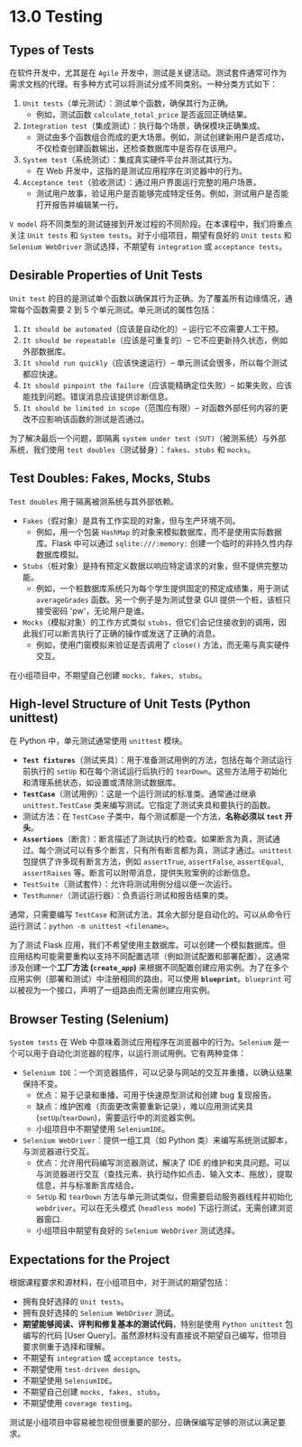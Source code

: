 # 13.0 Testing

## Types of Tests

在软件开发中，尤其是在 `Agile` 开发中，测试是关键活动。测试套件通常可作为需求文档的代理。有多种方式可以将测试分成不同类别。一种分类方式如下：

1.  `Unit tests`（单元测试）：测试单个函数，确保其行为正确。
    - 例如，测试函数 `calculate_total_price` 是否返回正确结果。
2.  `Integration test`（集成测试）：执行每个场景，确保模块正确集成。
    - 测试由多个函数组合而成的更大场景。例如，测试创建新用户是否成功，不仅检查创建函数输出，还检查数据库中是否存在该用户。
3.  `System test`（系统测试）：集成真实硬件平台并测试其行为。
    - 在 Web 开发中，这指的是测试应用程序在浏览器中的行为。
4.  `Acceptance test`（验收测试）：通过用户界面运行完整的用户场景。
    - 测试用户故事，验证用户是否能够完成特定任务。例如，测试用户是否能打开报告并编辑某一行。

`V model` 将不同类型的测试链接到开发过程的不同阶段。在本课程中，我们将重点关注 `Unit tests` 和 `System tests`。对于小组项目，期望有良好的 `Unit tests` 和 `Selenium WebDriver` 测试选择，不期望有 `integration` 或 `acceptance tests`。

## Desirable Properties of Unit Tests

`Unit test` 的目的是测试单个函数以确保其行为正确。为了覆盖所有边缘情况，通常每个函数需要 2 到 5 个单元测试。单元测试的属性包括：  
1.  `It should be automated`（应该是自动化的）– 运行它不应需要人工干预。  
2.  `It should be repeatable`（应该是可重复的）– 它不应更新持久状态，例如外部数据库。  
3.  `It should run quickly`（应该快速运行）– 单元测试会很多，所以每个测试都应快速。  
4.  `It should pinpoint the failure`（应该能精确定位失败）– 如果失败，应该能找到问题。错误消息应该提供诊断信息。  
5.  `It should be limited in scope`（范围应有限）– 对函数外部任何内容的更改不应影响该函数的测试是否通过。  

为了解决最后一个问题，即隔离 `system under test (SUT)`（被测系统）与外部系统，我们使用 `test doubles`（测试替身）：`fakes`、`stubs` 和 `mocks`。

## Test Doubles: Fakes, Mocks, Stubs

`Test doubles` 用于隔离被测系统与其外部依赖。

- `Fakes`（假对象）是具有工作实现的对象，但与生产环境不同。  
    - 例如，用一个包装 `HashMap` 的对象来模拟数据库，而不是使用实际数据库。Flask 中可以通过 `sqlite:///:memory:` 创建一个临时的非持久性内存数据库模拟。  
- `Stubs`（桩对象）是持有预定义数据以响应特定请求的对象，但不提供完整功能。  
    - 例如，一个桩数据库系统只为每个学生提供固定的预定成绩集，用于测试 `averageGrades` 函数。另一个例子是为测试登录 GUI 提供一个桩，该桩只接受密码 'pw'，无论用户是谁。  
- `Mocks`（模拟对象）的工作方式类似 `stubs`，但它们会记住接收到的调用，因此我们可以断言执行了正确的操作或发送了正确的消息。  
    - 例如，使用门窗模拟来验证是否调用了 `close()` 方法，而无需与真实硬件交互。

在小组项目中，不期望自己创建 `mocks, fakes, stubs`。

## High-level Structure of Unit Tests (Python unittest)

在 Python 中，单元测试通常使用 `unittest` 模块。

- **`Test fixtures`**（测试夹具）：用于准备测试用例的方法，包括在每个测试运行前执行的 `setUp` 和在每个测试运行后执行的 `tearDown`。这些方法用于初始化和清理系统状态，如设置或清除测试数据库。
- **`TestCase`**（测试用例）：这是一个运行测试的标准类。通常通过继承 `unittest.TestCase` 类来编写测试。它指定了测试夹具和要执行的函数。
- 测试方法：在 `TestCase` 子类中，每个测试都是一个方法，**名称必须以 `test` 开头**。
- **`Assertions`**（断言）：断言描述了测试执行的检查。如果断言为真，测试通过。每个测试可以有多个断言，只有所有断言都为真，测试才通过。`unittest` 包提供了许多现有断言方法，例如 `assertTrue`, `assertFalse`, `assertEqual`, `assertRaises` 等。断言可以附带消息，提供失败案例的诊断信息。
- `TestSuite`（测试套件）：允许将测试用例分组以便一次运行。
- `TestRunner`（测试运行器）：负责运行测试和报告结果的类。

通常，只需要编写 `TestCase` 和测试方法，其余大部分是自动化的。可以从命令行运行测试：`python -m unittest <filename>`。

为了测试 Flask 应用，我们不希望使用主数据库。可以创建一个模拟数据库。但应用结构可能需要重构以支持不同配置选项（例如测试配置和部署配置）。这通常涉及创建一个**工厂方法 (`create_app`)** 来根据不同配置创建应用实例。为了在多个应用实例（部署和测试）中注册相同的路由，可以使用 **`blueprint`**。`blueprint` 可以被视为一个接口，声明了一组路由而无需创建应用实例。

## Browser Testing (Selenium)

`System tests` 在 Web 中意味着测试应用程序在浏览器中的行为。`Selenium` 是一个可以用于自动化浏览器的程序，以运行测试用例。它有两种变体：

- `Selenium IDE`：一个浏览器插件，可以记录与网站的交互并重播，以确认结果保持不变。
    - 优点：易于记录和重播，可用于快速原型测试和创建 bug 复现报告。
    - 缺点：维护困难（页面更改需要重新记录），难以应用测试夹具 (`setUp`/`tearDown`)，需要运行中的浏览器实例。
    - 小组项目中不期望使用 `SeleniumIDE`。
- `Selenium WebDriver`：提供一组工具（如 Python 类）来编写系统测试脚本，与浏览器进行交互。
    - 优点：允许用代码编写浏览器测试，解决了 IDE 的维护和夹具问题。可以与浏览器进行交互（查找元素、执行动作如点击、输入文本、拖放），提取信息，并与标准断言库结合。
    - `SetUp` 和 `tearDown` 方法与单元测试类似，但需要启动服务器线程并初始化 `webdriver`。可以在无头模式 (`headless mode`) 下运行测试，无需创建浏览器窗口.
    - 小组项目中期望有良好的 `Selenium WebDriver` 测试选择。

## Expectations for the Project

根据课程要求和源材料，在小组项目中，对于测试的期望包括：

- 拥有良好选择的 `Unit tests`。
- 拥有良好选择的 `Selenium WebDriver` 测试。
- **期望能够阅读、评判和修复基本的测试代码**，特别是使用 `Python unittest` 包编写的代码 [User Query]。虽然源材料没有直接说不期望自己编写，但项目要求侧重于选择和理解。
- 不期望有 `integration` 或 `acceptance tests`。
- 不期望使用 `test-driven design`。
- 不期望使用 `SeleniumIDE`。
- 不期望自己创建 `mocks, fakes, stubs`。
- 不期望使用 `coverage testing`。

测试是小组项目中容易被忽视但很重要的部分，应确保编写足够的测试以满足要求。